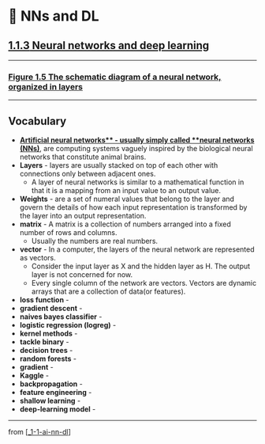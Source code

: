 # 🌱 NNs and DL

## [**1.1.3** Neural networks and deep learning](https://livebook.manning.com/book/deep-learning-with-javascript/chapter-1/52)

---

### [**Figure 1.5** The schematic diagram of a neural network, organized in layers](https://livebook.manning.com/book/deep-learning-with-javascript/chapter-1/ch01fig05)

---

## **Vocabulary**

- **[Artificial neural networks** - usually simply called **neural networks (NNs)](https://en.wikipedia.org/wiki/Artificial_neural_network)**, are computing systems vaguely inspired by the biological neural networks that constitute animal brains.
- **Layers** - layers are usually stacked on top of each other with connections only between adjacent ones.
  - A layer of neural networks is similar to a mathematical function in that it is a mapping from an input value to an output value.
- **Weights** - are a set of numeral values that belong to the layer and govern the details of how each input representation is transformed by the layer into an output representation.
- **matrix** - A matrix is a collection of numbers arranged into a fixed number of rows and columns.
  - Usually the numbers are real numbers.
- **vector** - In a computer, the layers of the neural network are represented as vectors.
  - Consider the input layer as X and the hidden layer as H. The output layer is not concerned for now.
  - Every single column of the network are vectors. Vectors are dynamic arrays that are a collection of data(or features).
- **loss function** -
- **gradient descent** -
- **naives bayes classifier** -
- **logistic regression (logreg)** -
- **kernel methods** -
- **tackle binary** -
- **decision trees** -
- **random forests** -
- **gradient** -
- **Kaggle** -
- **backpropagation** -
- **feature engineering** -
- **shallow learning** -
- **deep-learning model** -

---

from [[_1-1-ai-nn-dl]]

[//begin]: # "Autogenerated link references for markdown compatibility"
[_1-1-ai-nn-dl]: _1-1-ai-nn-dl.md "🌱 AI ML NN DL"
[//end]: # "Autogenerated link references"
